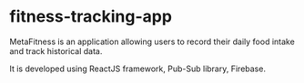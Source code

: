 # fitness-tracking-app

MetaFitness is an application allowing users to record their daily food intake and track historical data.

It is developed using ReactJS framework, Pub-Sub library, Firebase.
